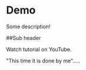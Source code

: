# Demo

Some description!

##Sub header

Watch tutorial on YouTube.

"This time it is done by me".....